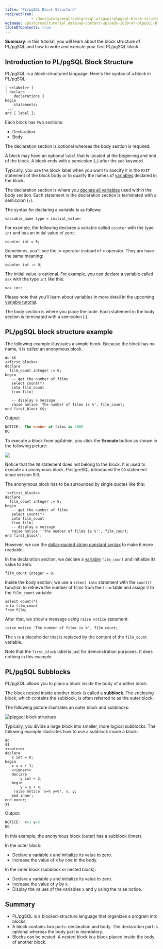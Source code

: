 ```yaml
---
title: 'PL/pgSQL Block Structure'
redirectFrom: 
            - /docs/postgresql/postgresql-plpgsql/plpgsql-block-structure
ogImage: /postgresqltutorial_data/wp-content-uploads-2020-07-plpgSQL-block-Structure.png
tableOfContents: true
---
```


**Summary**: in this tutorial, you will learn about the block structure of PL/pgSQL and how to write and execute your first PL/pgSQL block.

## Introduction to PL/pgSQL Block Structure

PL/pgSQL is a block-structured language. Here's the syntax of a block in PL/pgSQL:

```
[ <<label>> ]
[ declare
    declarations ]
begin
    statements;
 ...
end [ label ];
```

Each block has two sections:

- Declaration
- Body

The declaration section is optional whereas the body section is required.

A block may have an optional `label` that is located at the beginning and end of the block. A block ends with a semicolon (`;`) after the `end` keyword.

Typically, you use the block label when you want to specify it in the `EXIT` statement of the block body or to qualify the names of [variables](/docs/postgresql/postgresql-plpgsql/plpgsql-variables) declared in the block.

The declaration section is where you [declare all variables](/docs/postgresql/postgresql-plpgsql/plpgsql-variables) used within the body section. Each statement in the declaration section is terminated with a semicolon (`;`).

The syntax for declaring a variable is as follows:

```
variable_name type = initial_value;
```

For example, the following declares a variable called `counter` with the type `int` and has an initial value of zero:

```
counter int = 0;
```

Sometimes, you'll see the := operator instead of = operator. They are have the same meaning:

```
counter int := 0;
```

The initial value is optional. For example, you can declare a variable called `max` with the type `int` like this:

```
max int;
```

Please note that you'll learn about variables in more detail in the upcoming [variable tutorial](/docs/postgresql/postgresql-plpgsql/plpgsql-variables).

The body section is where you place the code. Each statement in the body section is terminated with a semicolon (;).

## PL/pgSQL block structure example

The following example illustrates a simple block. Because the block has no name, it is called an anonymous block.

```
do $$
<<first_block>>
declare
  film_count integer := 0;
begin
   -- get the number of films
   select count(*)
   into film_count
   from film;

   -- display a message
   raise notice 'The number of films is %', film_count;
end first_block $$;
```

Output:

```sql
NOTICE:  The number of films is 1000
DO
```

To execute a block from pgAdmin, you click the **Execute** button as shown in the following picture:

![](/postgresqltutorial_data/wp-content-uploads-2020-07-plpgSQL-block-Structure.png)

Notice that the `DO` statement does not belong to the block. It is used to execute an anonymous block. PostgreSQL introduced the `DO` statement since version 9.0.

The anonymous block has to be surrounded by single quotes like this:

```
'<<first_block>>
declare
  film_count integer := 0;
begin
   -- get the number of films
   select count(*)
   into film_count
   from film;
   -- display a message
   raise notice ''The number of films is %'', film_count;
end first_block';
```

However, we use the [dollar-quoted string constant syntax](/docs/postgresql/postgresql-plpgsql/dollar-quoted-string-constants) to make it more readable.

In the declaration section, we declare a [variable](/docs/postgresql/postgresql-plpgsql/plpgsql-variables) `film_count` and initialize its value to zero.

```
film_count integer = 0;
```

Inside the body section, we use a `select into` statement with the `count()` function to retrieve the number of films from the `film` table and assign it to the `film_count` variable:

```
select count(*)
into film_count
from film;
```

After that, we show a message using `raise notice` statement:

```
raise notice 'The number of films is %', film_count;
```

The `%` is a placeholder that is replaced by the content of the `film_count` variable.

Note that the `first_block` label is just for demonstration purposes. It does nothing in this example.

## PL/pgSQL Subblocks

PL/pgSQL allows you to place a block inside the body of another block.

The block nested inside another block is called a **subblock**. The enclosing block, which contains the subblock, is often referred to as the outer block.

The following picture illustrates an outer block and subblocks:

![plpgsql block structure](/postgresqltutorial_data/wp-content-uploads-2019-01-plpgsql-block-structure.png)

Typically, you divide a large block into smaller, more logical subblocks. The following example illustrates how to use a subblock inside a block:

```
do
$$
<<outer>>
declare
   x int = 0;
begin
   x = x + 1;
   <<inner>>
   declare
       y int = 2;
   begin
       y = y + x;
    raise notice 'x=% y=%', x, y;
   end inner;
end outer;
$$
```

Output:

```sql
NOTICE:  x=1 y=3
DO
```

In this example, the anonymous block (outer) has a subblock (inner).

In the outer block:

- Declare a variable x and initialize its value to zero.
- Increase the value of x by one in the body.

In the inner block (subblock or nested block):

- Declare a variable y and initialize its value to zero.
- Increase the value of y by x.
- Display the values of the variables x and y using the raise notice.

## Summary

- PL/pgSQL is a blocked-structure language that organizes a program into blocks.
- A block contains two parts: declaration and body. The declaration part is optional whereas the body part is mandatory.
- Blocks can be nested. A nested block is a block placed inside the body of another block.

